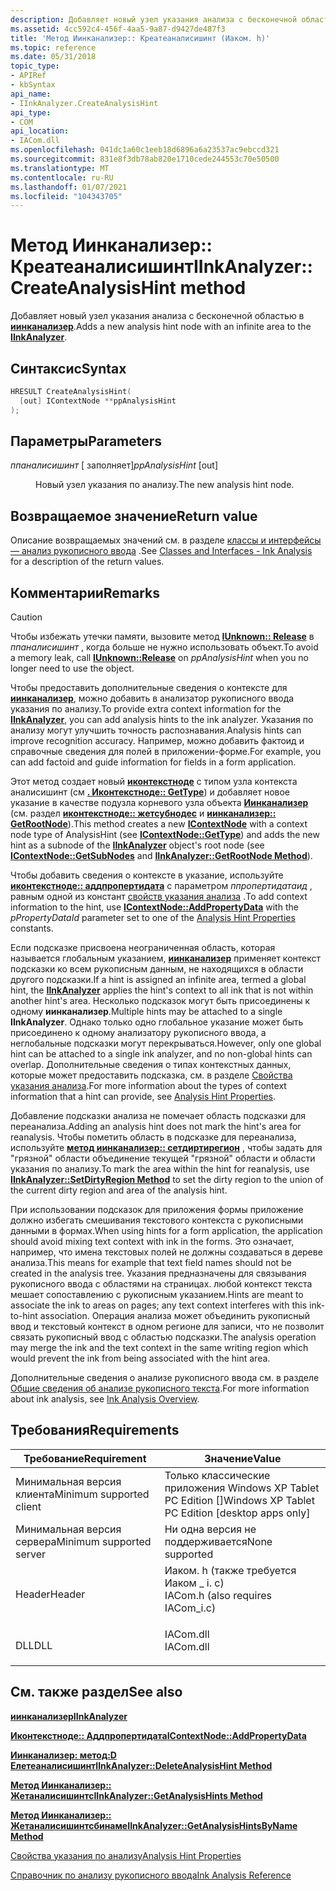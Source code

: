 ```yaml
---
description: Добавляет новый узел указания анализа с бесконечной областью в Иинканализер.
ms.assetid: 4cc592c4-456f-4aa5-9a87-d9427de487f3
title: 'Метод Иинканализер:: Креатеаналисишинт (Иаком. h)'
ms.topic: reference
ms.date: 05/31/2018
topic_type:
- APIRef
- kbSyntax
api_name:
- IInkAnalyzer.CreateAnalysisHint
api_type:
- COM
api_location:
- IACom.dll
ms.openlocfilehash: 041dc1a60c1eeb18d6896a6a23537ac9ebccd321
ms.sourcegitcommit: 831e8f3db78ab820e1710cede244553c70e50500
ms.translationtype: MT
ms.contentlocale: ru-RU
ms.lasthandoff: 01/07/2021
ms.locfileid: "104343705"
---
```

# <a name="iinkanalyzercreateanalysishint-method"></a><span data-ttu-id="408c7-103">Метод Иинканализер:: Креатеаналисишинт</span><span class="sxs-lookup"><span data-stu-id="408c7-103">IInkAnalyzer::CreateAnalysisHint method</span></span>

<span data-ttu-id="408c7-104">Добавляет новый узел указания анализа с бесконечной областью в [**иинканализер**](iinkanalyzer.md).</span><span class="sxs-lookup"><span data-stu-id="408c7-104">Adds a new analysis hint node with an infinite area to the [**IInkAnalyzer**](iinkanalyzer.md).</span></span>

## <a name="syntax"></a><span data-ttu-id="408c7-105">Синтаксис</span><span class="sxs-lookup"><span data-stu-id="408c7-105">Syntax</span></span>


```C++
HRESULT CreateAnalysisHint(
  [out] IContextNode **ppAnalysisHint
);
```



## <a name="parameters"></a><span data-ttu-id="408c7-106">Параметры</span><span class="sxs-lookup"><span data-stu-id="408c7-106">Parameters</span></span>

<dl> <dt>

<span data-ttu-id="408c7-107">*ппаналисишинт* \[ заполняет\]</span><span class="sxs-lookup"><span data-stu-id="408c7-107">*ppAnalysisHint* \[out\]</span></span>
</dt> <dd>

<span data-ttu-id="408c7-108">Новый узел указания по анализу.</span><span class="sxs-lookup"><span data-stu-id="408c7-108">The new analysis hint node.</span></span>

</dd> </dl>

## <a name="return-value"></a><span data-ttu-id="408c7-109">Возвращаемое значение</span><span class="sxs-lookup"><span data-stu-id="408c7-109">Return value</span></span>

<span data-ttu-id="408c7-110">Описание возвращаемых значений см. в разделе [классы и интерфейсы — анализ рукописного ввода](classes-and-interfaces---ink-analysis.md) .</span><span class="sxs-lookup"><span data-stu-id="408c7-110">See [Classes and Interfaces - Ink Analysis](classes-and-interfaces---ink-analysis.md) for a description of the return values.</span></span>

## <a name="remarks"></a><span data-ttu-id="408c7-111">Комментарии</span><span class="sxs-lookup"><span data-stu-id="408c7-111">Remarks</span></span>

> [!Caution]  
> <span data-ttu-id="408c7-112">Чтобы избежать утечки памяти, вызовите метод [**IUnknown:: Release**](/windows/desktop/api/unknwn/nf-unknwn-iunknown-release) в *ппаналисишинт* , когда больше не нужно использовать объект.</span><span class="sxs-lookup"><span data-stu-id="408c7-112">To avoid a memory leak, call [**IUnknown::Release**](/windows/desktop/api/unknwn/nf-unknwn-iunknown-release) on *ppAnalysisHint* when you no longer need to use the object.</span></span>

 

<span data-ttu-id="408c7-113">Чтобы предоставить дополнительные сведения о контексте для [**иинканализер**](iinkanalyzer.md), можно добавить в анализатор рукописного ввода указания по анализу.</span><span class="sxs-lookup"><span data-stu-id="408c7-113">To provide extra context information for the [**IInkAnalyzer**](iinkanalyzer.md), you can add analysis hints to the ink analyzer.</span></span> <span data-ttu-id="408c7-114">Указания по анализу могут улучшить точность распознавания.</span><span class="sxs-lookup"><span data-stu-id="408c7-114">Analysis hints can improve recognition accuracy.</span></span> <span data-ttu-id="408c7-115">Например, можно добавить фактоид и справочные сведения для полей в приложении-форме.</span><span class="sxs-lookup"><span data-stu-id="408c7-115">For example, you can add factoid and guide information for fields in a form application.</span></span>

<span data-ttu-id="408c7-116">Этот метод создает новый [**иконтекстноде**](icontextnode.md) с типом узла контекста аналисишинт (см [**. Иконтекстноде:: GetType**](icontextnode-gettype.md)) и добавляет новое указание в качестве подузла корневого узла объекта [**Иинканализер**](iinkanalyzer.md) (см. раздел [**иконтекстноде:: жетсубнодес**](icontextnode-getsubnodes.md) и [**иинканализер:: GetRootNode**](iinkanalyzer-getrootnode.md)).</span><span class="sxs-lookup"><span data-stu-id="408c7-116">This method creates a new [**IContextNode**](icontextnode.md) with a context node type of AnalysisHint (see [**IContextNode::GetType**](icontextnode-gettype.md)) and adds the new hint as a subnode of the [**IInkAnalyzer**](iinkanalyzer.md) object's root node (see [**IContextNode::GetSubNodes**](icontextnode-getsubnodes.md) and [**IInkAnalyzer::GetRootNode Method**](iinkanalyzer-getrootnode.md)).</span></span>

<span data-ttu-id="408c7-117">Чтобы добавить сведения о контексте в указание, используйте [**иконтекстноде:: аддпропертидата**](icontextnode-addpropertydata.md) с параметром *ппропертидатаид* , равным одной из констант [свойств указания анализа](analysis-hint-properties.md) .</span><span class="sxs-lookup"><span data-stu-id="408c7-117">To add context information to the hint, use [**IContextNode::AddPropertyData**](icontextnode-addpropertydata.md) with the *pPropertyDataId* parameter set to one of the [Analysis Hint Properties](analysis-hint-properties.md) constants.</span></span>

<span data-ttu-id="408c7-118">Если подсказке присвоена неограниченная область, которая называется глобальным указанием, [**иинканализер**](iinkanalyzer.md) применяет контекст подсказки ко всем рукописным данным, не находящихся в области другого подсказки.</span><span class="sxs-lookup"><span data-stu-id="408c7-118">If a hint is assigned an infinite area, termed a global hint, the [**IInkAnalyzer**](iinkanalyzer.md) applies the hint's context to all ink that is not within another hint's area.</span></span> <span data-ttu-id="408c7-119">Несколько подсказок могут быть присоединены к одному **иинканализер**.</span><span class="sxs-lookup"><span data-stu-id="408c7-119">Multiple hints may be attached to a single **IInkAnalyzer**.</span></span> <span data-ttu-id="408c7-120">Однако только одно глобальное указание может быть присоединено к одному анализатору рукописного ввода, а неглобальные подсказки могут перекрываться.</span><span class="sxs-lookup"><span data-stu-id="408c7-120">However, only one global hint can be attached to a single ink analyzer, and no non-global hints can overlap.</span></span> <span data-ttu-id="408c7-121">Дополнительные сведения о типах контекстных данных, которые может предоставить подсказка, см. в разделе [Свойства указания анализа](analysis-hint-properties.md).</span><span class="sxs-lookup"><span data-stu-id="408c7-121">For more information about the types of context information that a hint can provide, see [Analysis Hint Properties](analysis-hint-properties.md).</span></span>

<span data-ttu-id="408c7-122">Добавление подсказки анализа не помечает область подсказки для переанализа.</span><span class="sxs-lookup"><span data-stu-id="408c7-122">Adding an analysis hint does not mark the hint's area for reanalysis.</span></span> <span data-ttu-id="408c7-123">Чтобы пометить область в подсказке для переанализа, используйте [**метод иинканализер:: сетдиртирегион**](iinkanalyzer-setdirtyregion.md) , чтобы задать для "грязной" области объединение текущей "грязной" области и области указания по анализу.</span><span class="sxs-lookup"><span data-stu-id="408c7-123">To mark the area within the hint for reanalysis, use [**IInkAnalyzer::SetDirtyRegion Method**](iinkanalyzer-setdirtyregion.md) to set the dirty region to the union of the current dirty region and area of the analysis hint.</span></span>

<span data-ttu-id="408c7-124">При использовании подсказок для приложения формы приложение должно избегать смешивания текстового контекста с рукописными данными в формах.</span><span class="sxs-lookup"><span data-stu-id="408c7-124">When using hints for a form application, the application should avoid mixing text context with ink in the forms.</span></span> <span data-ttu-id="408c7-125">Это означает, например, что имена текстовых полей не должны создаваться в дереве анализа.</span><span class="sxs-lookup"><span data-stu-id="408c7-125">This means for example that text field names should not be created in the analysis tree.</span></span> <span data-ttu-id="408c7-126">Указания предназначены для связывания рукописного ввода с областями на страницах. любой контекст текста мешает сопоставлению с рукописным указанием.</span><span class="sxs-lookup"><span data-stu-id="408c7-126">Hints are meant to associate the ink to areas on pages; any text context interferes with this ink-to-hint association.</span></span> <span data-ttu-id="408c7-127">Операция анализа может объединить рукописный ввод и текстовый контекст в одном регионе для записи, что не позволит связать рукописный ввод с областью подсказки.</span><span class="sxs-lookup"><span data-stu-id="408c7-127">The analysis operation may merge the ink and the text context in the same writing region which would prevent the ink from being associated with the hint area.</span></span>

<span data-ttu-id="408c7-128">Дополнительные сведения о анализе рукописного ввода см. в разделе [Общие сведения об анализе рукописного текста](ink-analysis-overview.md).</span><span class="sxs-lookup"><span data-stu-id="408c7-128">For more information about ink analysis, see [Ink Analysis Overview](ink-analysis-overview.md).</span></span>

## <a name="requirements"></a><span data-ttu-id="408c7-129">Требования</span><span class="sxs-lookup"><span data-stu-id="408c7-129">Requirements</span></span>



| <span data-ttu-id="408c7-130">Требование</span><span class="sxs-lookup"><span data-stu-id="408c7-130">Requirement</span></span> | <span data-ttu-id="408c7-131">Значение</span><span class="sxs-lookup"><span data-stu-id="408c7-131">Value</span></span> |
|-------------------------------------|---------------------------------------------------------------------------------------------------------------|
| <span data-ttu-id="408c7-132">Минимальная версия клиента</span><span class="sxs-lookup"><span data-stu-id="408c7-132">Minimum supported client</span></span><br/> | <span data-ttu-id="408c7-133">Только классические приложения Windows XP Tablet PC Edition \[\]</span><span class="sxs-lookup"><span data-stu-id="408c7-133">Windows XP Tablet PC Edition \[desktop apps only\]</span></span><br/>                                                 |
| <span data-ttu-id="408c7-134">Минимальная версия сервера</span><span class="sxs-lookup"><span data-stu-id="408c7-134">Minimum supported server</span></span><br/> | <span data-ttu-id="408c7-135">Ни одна версия не поддерживается</span><span class="sxs-lookup"><span data-stu-id="408c7-135">None supported</span></span><br/>                                                                                     |
| <span data-ttu-id="408c7-136">Header</span><span class="sxs-lookup"><span data-stu-id="408c7-136">Header</span></span><br/>                   | <dl> <span data-ttu-id="408c7-137"><dt>Иаком. h (также требуется Иаком \_ i. c)</dt></span><span class="sxs-lookup"><span data-stu-id="408c7-137"><dt>IACom.h (also requires IACom\_i.c)</dt></span></span> </dl> |
| <span data-ttu-id="408c7-138">DLL</span><span class="sxs-lookup"><span data-stu-id="408c7-138">DLL</span></span><br/>                      | <dl> <span data-ttu-id="408c7-139"><dt>IACom.dll</dt></span><span class="sxs-lookup"><span data-stu-id="408c7-139"><dt>IACom.dll</dt></span></span> </dl>                          |



## <a name="see-also"></a><span data-ttu-id="408c7-140">См. также раздел</span><span class="sxs-lookup"><span data-stu-id="408c7-140">See also</span></span>

<dl> <dt>

[<span data-ttu-id="408c7-141">**иинканализер**</span><span class="sxs-lookup"><span data-stu-id="408c7-141">**IInkAnalyzer**</span></span>](iinkanalyzer.md)
</dt> <dt>

[<span data-ttu-id="408c7-142">**Иконтекстноде:: Аддпропертидата**</span><span class="sxs-lookup"><span data-stu-id="408c7-142">**IContextNode::AddPropertyData**</span></span>](icontextnode-addpropertydata.md)
</dt> <dt>

[<span data-ttu-id="408c7-143">**Иинканализер: метод:D Елетеаналисишинт**</span><span class="sxs-lookup"><span data-stu-id="408c7-143">**IInkAnalyzer::DeleteAnalysisHint Method**</span></span>](iinkanalyzer-deleteanalysishint.md)
</dt> <dt>

[<span data-ttu-id="408c7-144">**Метод Иинканализер:: Жетаналисишинтс**</span><span class="sxs-lookup"><span data-stu-id="408c7-144">**IInkAnalyzer::GetAnalysisHints Method**</span></span>](iinkanalyzer-getanalysishints.md)
</dt> <dt>

[<span data-ttu-id="408c7-145">**Метод Иинканализер:: Жетаналисишинтсбинаме**</span><span class="sxs-lookup"><span data-stu-id="408c7-145">**IInkAnalyzer::GetAnalysisHintsByName Method**</span></span>](iinkanalyzer-getanalysishintsbyname.md)
</dt> <dt>

[<span data-ttu-id="408c7-146">Свойства указания по анализу</span><span class="sxs-lookup"><span data-stu-id="408c7-146">Analysis Hint Properties</span></span>](analysis-hint-properties.md)
</dt> <dt>

[<span data-ttu-id="408c7-147">Справочник по анализу рукописного ввода</span><span class="sxs-lookup"><span data-stu-id="408c7-147">Ink Analysis Reference</span></span>](ink-analysis-reference.md)
</dt> </dl>

 

